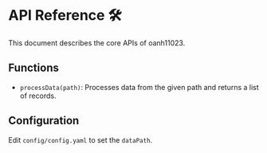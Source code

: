 # API Reference 🛠

This document describes the core APIs of oanh11023.

## Functions
- `processData(path)`: Processes data from the given path and returns a list of records.

## Configuration
Edit `config/config.yaml` to set the `dataPath`.
